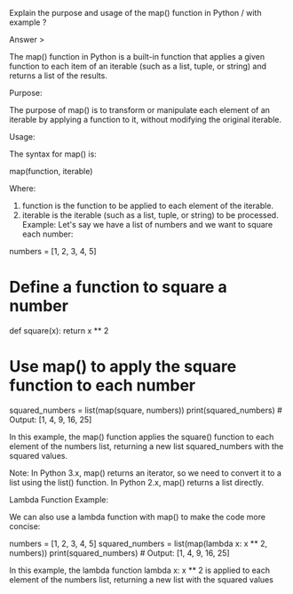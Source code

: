 Explain the purpose and usage of the map() function in Python / with example ? 

Answer >

The map() function in Python is a built-in function that applies a given function to each item of an iterable (such as a list, tuple, or string) and returns a list of the results.

Purpose:

The purpose of map() is to transform or manipulate each element of an iterable by applying a function to it, without modifying the original iterable.

Usage:

The syntax for map() is:

map(function, iterable)

Where:
1. function is the function to be applied to each element of the iterable.
2. iterable is the iterable (such as a list, tuple, or string) to be processed.
Example:
Let's say we have a list of numbers and we want to square each number:

numbers = [1, 2, 3, 4, 5]
# Define a function to square a number
def square(x):
    return x ** 2
# Use map() to apply the square function to each number
squared_numbers = list(map(square, numbers))
print(squared_numbers)  # Output: [1, 4, 9, 16, 25]


In this example, the map() function applies the square() function to each element of the numbers list, returning a new list squared_numbers with the squared values.

Note: In Python 3.x, map() returns an iterator, so we need to convert it to a list using the list() function. In Python 2.x, map() returns a list directly.

Lambda Function Example:

We can also use a lambda function with map() to make the code more concise:

numbers = [1, 2, 3, 4, 5]
squared_numbers = list(map(lambda x: x ** 2, numbers))
print(squared_numbers)  # Output: [1, 4, 9, 16, 25]

In this example, the lambda function lambda x: x ** 2 is applied to each element of the numbers list, returning a new list with the squared values